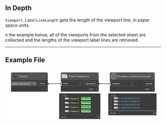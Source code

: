 ## In Depth
`Viewport.LabelLineLength` gets the length of the viewport line, in paper space units.

n the example below, all of the viewports from the selected sheet are collected and the lengths of the viewport label lines are retrieved.
___
## Example File

![Viewport.LabelLineLength](./Revit.Elements.Viewport.LabelLineLength_img.jpg)